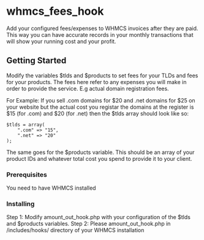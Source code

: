 # whmcs_fees_hook
Add your configured fees/expenses to WHMCS invoices after they are paid. This way you can have accurate records in your monthly transactions that will show your running cost and your profit.


## Getting Started

Modify the variables $tlds and $products to set fees for your TLDs and fees for your products. The fees here refer to any expenses you will make in order to provide the service. E.g actual domain registration fees.

For Example:
If you sell .com domains for $20 and .net domains for $25 on your website but the actual cost you registar the domains at the register is $15 (for .com) and $20 (for .net) then the $tlds array should look like so:
    
	$tlds = array(
        ".com" => "15",
        ".net" => "20"
    );
	
The same goes for the $products variable. This should be an array of your product IDs and whatever total cost you spend to provide it to your client.

### Prerequisites

You need to have WHMCS installed


### Installing

Step 1: Modify amount_out_hook.php with your configuration of the $tlds and $products variables.
Step 2: Please amount_out_hook.php in /includes/hooks/ directory of your WHMCS installation